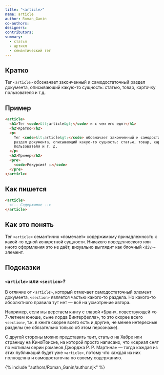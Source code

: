 ```yaml
---
title: "<article>"
name: article
author: Roman_Ganin
co-authors:
designers:
contributors:
summary:
  - статья
  - артикл
  - семантический тег
---
```


## Кратко

Тег `<article>` обозначает законченный и самодостаточный раздел документа, описывающий какую-то сущность: статью, товар, карточку пользователя и т.д.

## Пример

```html
<article>
  <h1>Тег <code>&lt;article&gt;</code> и с чем его едят</h1>
  <h2>Кратко</h2>
  <p>
    Тег <code>&lt;article&gt;</code> обозначает законченный и самодостаточный
    раздел документа, описывающий какую-то сущность: статью, товар, карточку
    пользователя и т. д.
  </p>
  <h2>Пример</h2>
  <pre>
    <code>Рекурсия! 💥</code>
  </pre>
</article>
```

## Как пишется

```html
<article>
  <!-- Содержимое -->
</article>
```

## Как это понять

Тег `<article>` семантично «помечает» содержимому принадлежность к какой-то одной конкретной сущности. Никакого поведенческого или иного оформления это не даёт, визуально выглядит как блочный `<div>`-элемент.

## Подсказки

### `<article>` или `<section>`?

В отличие от `<article>`, который отмечает самодостаточный элемент документа, `<section>` является частью какого-то раздела. Но какого-то абсолютного правила тут нет — всё на усмотрение автора.

Например, если мы верстаем книгу с главой «Бран», повествующей «о 7-летнем юноше, сыне лорда Винтерфелла», то это скорее всего `<section>`, т.к. в книге скорее всего есть и другие, не менее интересные разделы (не обязательно только об этом персонаже).

С другой стороны можно представить твит, статью на Хабре или страницу на КиноПоиске, на которой просто написано, что «сериал снят по мотивам серии романов Джорджа Р. Р. Мартина» — тогда каждая из этих публикаций будет уже `<article>`, потому что каждая из них полноценна и самодостаточна по своему содержанию.

{% include "authors/Roman_Ganin/author.njk" %}
